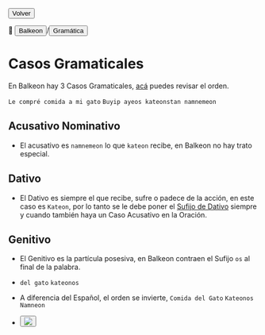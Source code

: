 <button class="button-82-pushable" role="button" onclick="history.back()">
<span class="button-82-shadow"></span>
<span class="button-82-edge"></span>
<span class="button-82-front text">
Volver
</span> </button>

📂 <button class="button-16" role="button" onclick="location.href='../../index'">Balkeon</button>/<button class="button-16" role="button" onclick="location.href='../index'">Gramática</button>

# Casos Gramaticales

En Balkeon hay 3 Casos Gramaticales, [acá](../sentences) puedes revisar el orden.

`Le compré comida a mi gato`
`Buyip ayeos kateonstan namnemeon`

## Acusativo Nominativo

- El acusativo es `namnemeon` lo que `kateon` recibe, en Balkeon no hay trato especial. 

## Dativo

- El Dativo es siempre el que recibe, sufre o padece de la acción, en este caso es `Kateon`, por lo tanto se le debe poner el [Sufijo de Dativo](../words/#sufijo-de-dativo) siempre y cuando también haya un Caso Acusativo en la Oración.

## Genitivo

- El Genitivo es la partícula posesiva, en Balkeon contraen el Sufijo `os` al final de la palabra.

- `del gato` `kateonos`

- A diferencia del Español, el orden se invierte, `Comida del Gato` `Kateonos Namneon`

- <button class="button-17" role="button" onclick="langRedirect('es')"><img src="https://img.icons8.com/?size=35&id=95094&format=png&color=000000"/></button>
